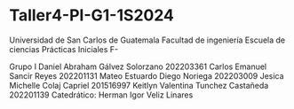 # Taller4-PI-G1-1S2024
Universidad de San Carlos de Guatemala
Facultad de ingeniería
Escuela de ciencias 
Prácticas Iniciales F-

Grupo I
Daniel Abraham Gálvez Solorzano   		202203361
Carlos Emanuel Sancir Reyes       		202201131
Mateo Estuardo Diego Noriega	      	202203009
Jesica Michelle Colaj Capriel 	   		201516997
Keitlyn Valentina Tunchez Castañeda 	202201139
Catedrático: Herman Igor Veliz Linares
